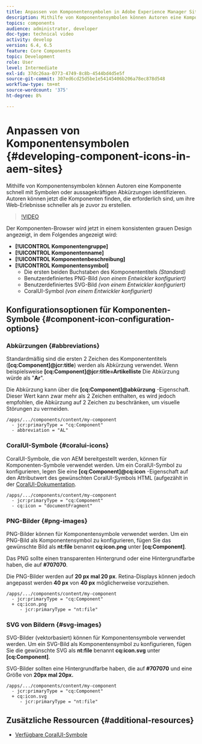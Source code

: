 ```yaml
---
title: Anpassen von Komponentensymbolen in Adobe Experience Manager Sites
description: Mithilfe von Komponentensymbolen können Autoren eine Komponente schnell mit Symbolen oder aussagekräftigen Abkürzungen identifizieren. Autoren können jetzt die Komponenten finden, die erforderlich sind, um ihre Web-Erlebnisse schneller als je zuvor zu erstellen.
topics: components
audience: administrator, developer
doc-type: technical video
activity: develop
version: 6.4, 6.5
feature: Core Components
topic: Development
role: User
level: Intermediate
exl-id: 37dc26aa-0773-4749-8c8b-4544bd4d5e5f
source-git-commit: 307ed6cd25d5be1e54145406b206a78ec878d548
workflow-type: tm+mt
source-wordcount: '375'
ht-degree: 8%

---
```


# Anpassen von Komponentensymbolen {#developing-component-icons-in-aem-sites}

Mithilfe von Komponentensymbolen können Autoren eine Komponente schnell mit Symbolen oder aussagekräftigen Abkürzungen identifizieren. Autoren können jetzt die Komponenten finden, die erforderlich sind, um ihre Web-Erlebnisse schneller als je zuvor zu erstellen.

>[!VIDEO](https://video.tv.adobe.com/v/16778/?quality=9&learn=on)

Der Komponenten-Browser wird jetzt in einem konsistenten grauen Design angezeigt, in dem Folgendes angezeigt wird:

* **[!UICONTROL Komponentengruppe]**
* **[!UICONTROL Komponentenname]**
* **[!UICONTROL Komponentenbeschreibung]**
* **[!UICONTROL Komponentensymbol]**
   * Die ersten beiden Buchstaben des Komponententitels *(Standard)*
   * Benutzerdefiniertes PNG-Bild *(von einem Entwickler konfiguriert)*
   * Benutzerdefiniertes SVG-Bild *(von einem Entwickler konfiguriert)*
   * CoralUI-Symbol *(von einem Entwickler konfiguriert)*

## Konfigurationsoptionen für Komponenten-Symbole {#component-icon-configuration-options}

### Abkürzungen {#abbreviations}

Standardmäßig sind die ersten 2 Zeichen des Komponententitels (**[cq:Component]@jcr:title**) werden als Abkürzung verwendet. Wenn beispielsweise **[cq:Component]@jcr:title=Artikelliste** Die Abkürzung würde als &quot;**Ar**&quot;.

Die Abkürzung kann über die **[cq:Component]@abkürzung** -Eigenschaft. Dieser Wert kann zwar mehr als 2 Zeichen enthalten, es wird jedoch empfohlen, die Abkürzung auf 2 Zeichen zu beschränken, um visuelle Störungen zu vermeiden.

```plain
/apps/.../components/content/my-component
  - jcr:primaryType = "cq:Component"
  - abbreviation = "AL"
```

### CoralUI-Symbole {#coralui-icons}

CoralUI-Symbole, die von AEM bereitgestellt werden, können für Komponenten-Symbole verwendet werden. Um ein CoralUI-Symbol zu konfigurieren, legen Sie eine **[cq:Component]@cq:icon** -Eigenschaft auf den Attributwert des gewünschten CoralUI-Symbols HTML (aufgezählt in der [CoralUI-Dokumentation](https://helpx.adobe.com/de/experience-manager/6-5/sites/developing/using/reference-materials/coral-ui/coralui3/Coral.Icon.html).

```plain
/apps/.../components/content/my-component
  - jcr:primaryType = "cq:Component"
  - cq:icon = "documentFragment"
```

### PNG-Bilder {#png-images}

PNG-Bilder können für Komponentensymbole verwendet werden. Um ein PNG-Bild als Komponentensymbol zu konfigurieren, fügen Sie das gewünschte Bild als **nt:file** benannt **cq:icon.png** unter **[cq:Component]**.

Das PNG sollte einen transparenten Hintergrund oder eine Hintergrundfarbe haben, die auf **#707070**.

Die PNG-Bilder werden auf **20 px mal 20 px**. Retina-Displays können jedoch angepasst werden **40 px** von **40 px** möglicherweise vorzuziehen.

```plain
/apps/.../components/content/my-component
  - jcr:primaryType = "cq:Component"
  + cq:icon.png
     - jcr:primaryType = "nt:file"
```

### SVG von Bildern {#svg-images}

SVG-Bilder (vektorbasiert) können für Komponentensymbole verwendet werden. Um ein SVG-Bild als Komponentensymbol zu konfigurieren, fügen Sie die gewünschte SVG als **nt:file** benannt **cq:icon.svg** unter **[cq:Component]**.

SVG-Bilder sollten eine Hintergrundfarbe haben, die auf **#707070** und eine Größe von **20px mal 20px.**

```plain
/apps/.../components/content/my-component
  - jcr:primaryType = "cq:Component"
  + cq:icon.svg
     - jcr:primaryType = "nt:file"
```

## Zusätzliche Ressourcen {#additional-resources}

* [Verfügbare CoralUI-Symbole](https://helpx.adobe.com/experience-manager/6-5/sites/developing/using/reference-materials/coral-ui/coralui3/Coral.Icon.html)
